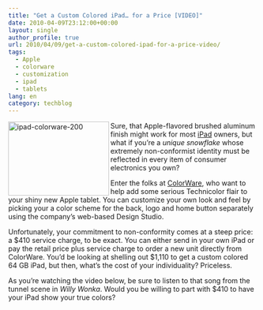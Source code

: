 ```yaml
---
title: "Get a Custom Colored iPad… for a Price [VIDEO]"
date: 2010-04-09T23:12:00+00:00
layout: single
author_profile: true
url: 2010/04/09/get-a-custom-colored-ipad-for-a-price-video/
tags:
  - Apple
  - colorware
  - customization
  - ipad
  - tablets
lang: en
category: techblog
---
```

[<img title="ipad-colorware-200" border="0" alt="ipad-colorware-200" align="left" src="http://lh6.ggpht.com/_vaUVXcmC3OI/S7-tWOOa0_I/AAAAAAAAB34/1N_SpD1o318/ipad-colorware-260_thumb%5B2%5D.jpg?imgmax=800" width="204" height="150" />](http://lh5.ggpht.com/_vaUVXcmC3OI/S7-tUBUxjHI/AAAAAAAAB30/l1HsiTiXjzQ/s1600-h/ipad-colorware-260%5B4%5D.jpg) Sure, that Apple-flavored brushed aluminum finish might work for most [iPad](http://mashable.com/2010/01/27/ipad/) owners, but what if you’re a _unique snowflake_ whose extremely non-conformist identity must be reflected in every item of consumer electronics you own? 

Enter the folks at [ColorWare](http://www.colorwarepc.com/p-228-ipad.aspx), who want to help add some serious Technicolor flair to your shiny new Apple tablet. You can customize your own look and feel by picking your a color scheme for the back, logo and home button separately using the company’s web-based Design Studio. 

Unfortunately, your commitment to non-conformity comes at a steep price: a $410 service charge, to be exact. You can either send in your own iPad or pay the retail price plus service charge to order a new unit directly from ColorWare. You’d be looking at shelling out $1,110 to get a custom colored 64 GB iPad, but then, what’s the cost of your individuality? Priceless. 

As you’re watching the video below, be sure to listen to that song from the tunnel scene in _Willy Wonka_. Would you be willing to part with $410 to have your iPad show your true colors?